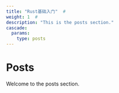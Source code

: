 ```yaml
---
title: "Rust基础入门"  # 
weight: 1  #
description: "This is the posts section."
cascade:
  params:
    type: posts
---
```


# Posts
Welcome to the posts section.
